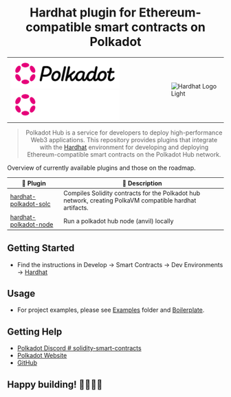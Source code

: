 <div align="center">

# Hardhat plugin for Ethereum-compatible smart contracts on Polkadot

<table>
  <tr>
    <td>
      <img height="70px" alt="Polkadot Logo Light" src="https://github.com/paritytech/polkadot-sdk/raw/master/docs/images/Polkadot_Logo_Horizontal_Pink_Black.png#gh-light-mode-only"/>
      <img height="70px" alt="Polkadot Logo Dark" src="https://github.com/paritytech/polkadot-sdk/raw/master/docs/images/Polkadot_Logo_Horizontal_Pink_White.png#gh-dark-mode-only"/>
    </td>
    <td>
      <img height="70px" alt="Hardhat Logo Light" src="https://hardhat.org/_next/image?url=%2F_next%2Fstatic%2Fmedia%2Fhardhat-logo.5c5f687b.svg&w=384&q=75"/>
    </td>
  </tr>
</table>

> Polkadot Hub is a service for developers to deploy high-performance Web3 applications. This repository provides plugins that integrate with the [Hardhat](https://hardhat.org/) environment for developing and deploying Ethereum-compatible smart contracts on the Polkadot Hub network.

</div>

Overview of currently available plugins and those on the roadmap.

| 🔌 Plugin                     | 📄 Description                                                                                                                    |
|-------------------------------|-----------------------------------------------------------------------------------------------------------------------------------|
| [hardhat-polkadot-solc](https://github.com/paritytech/hardhat-revive/tree/main/packages/hardhat-resolc)           | Compiles Solidity contracts for the Polkadot hub network, creating PolkaVM compatible hardhat artifacts.                              |
| [hardhat-polkadot-node](https://github.com/paritytech/hardhat-revive/blob/main/packages/hardhat-revive-node/README.md)         | Run a polkadot hub node (anvil) locally 

## Getting Started

* Find the instructions in Develop -> Smart Contracts -> Dev Environments -> [Hardhat](https://papermoonio.github.io/polkadot-mkdocs/develop/smart-contracts/dev-environments/hardhat/)

## Usage

* For project examples, please see [Examples](https://github.com/paritytech/hardhat-revive/tree/main/examples) folder and [Boilerplate](https://github.com/paritytech/create-polkadot-dapp).

## Getting Help

* [Polkadot Discord # solidity-smart-contracts](https://discord.com/channels/722223075629727774/1316832344748986398)
* [Polkadot Website](https://polkadot.com/)
* [GitHub](https://github.com/paritytech)

## Happy building! 👷‍♀️👷‍♂️